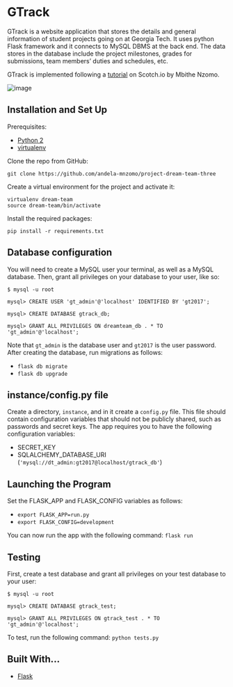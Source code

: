 # GTrack
GTrack is a website application that stores the details and general information of student projects going on at Georgia Tech. It uses python Flask framework and it connects to MySQL DBMS at the back end. The data stores in the database include the project milestones, grades for submissions, team members’ duties and schedules, etc.

GTrack is implemented following a [tutorial](https://scotch.io/tutorials/build-a-crud-web-app-with-python-and-flask-part-one) on Scotch.io by Mbithe Nzomo.

![image](GTrack/WX20180122-115306.png)

## Installation and Set Up
Prerequisites:
* [Python 2](https://www.python.org/download/releases/2.7.2/)
* [virtualenv](https://virtualenv.pypa.io/en/stable/)

Clone the repo from GitHub:
```
git clone https://github.com/andela-mnzomo/project-dream-team-three
```

Create a virtual environment for the project and activate it:
```
virtualenv dream-team
source dream-team/bin/activate
```

Install the required packages:
```
pip install -r requirements.txt
```

## Database configuration
You will need to create a MySQL user your terminal, as well as a MySQL database. Then, grant all privileges on your database to your user, like so:

```
$ mysql -u root

mysql> CREATE USER 'gt_admin'@'localhost' IDENTIFIED BY 'gt2017';

mysql> CREATE DATABASE gtrack_db;

mysql> GRANT ALL PRIVILEGES ON dreamteam_db . * TO 'gt_admin'@'localhost';
```

Note that `gt_admin` is the database user and `gt2017` is the user password. After creating the database, run migrations as follows:

* `flask db migrate`
* `flask db upgrade`

## instance/config.py file
Create a directory, `instance`, and in it create a `config.py` file. This file should contain configuration variables that should not be publicly shared, such as passwords and secret keys. The app requires you to have the following configuration
variables:
* SECRET_KEY
* SQLALCHEMY_DATABASE_URI (`'mysql://dt_admin:gt2017@localhost/gtrack_db'`)

## Launching the Program
Set the FLASK_APP and FLASK_CONFIG variables as follows:

* `export FLASK_APP=run.py`
* `export FLASK_CONFIG=development`

You can now run the app with the following command: `flask run`

## Testing
First, create a test database and grant all privileges on your test database to your user:

```
$ mysql -u root

mysql> CREATE DATABASE gtrack_test;

mysql> GRANT ALL PRIVILEGES ON gtrack_test . * TO 'gt_admin'@'localhost';
```

To test, run the following command: `python tests.py`

## Built With...
* [Flask](http://flask.pocoo.org/)

